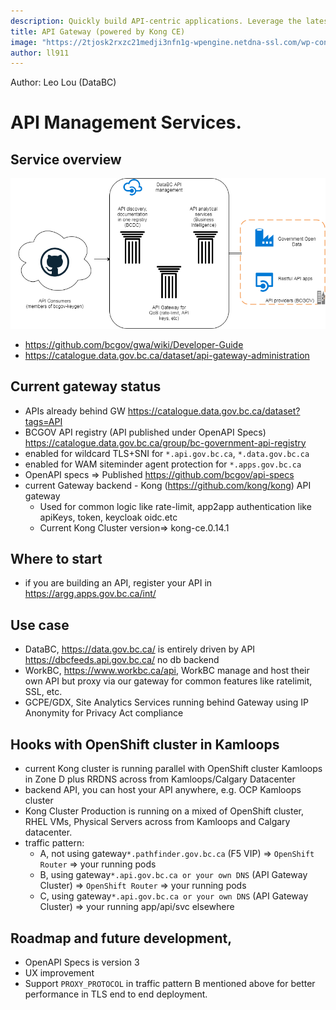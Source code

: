 ```yaml
---
description: Quickly build API-centric applications. Leverage the latest microservice and container design patterns. And tie it all together with the Kong microservice API gateway.
title: API Gateway (powered by Kong CE)
image: "https://2tjosk2rxzc21medji3nfn1g-wpengine.netdna-ssl.com/wp-content/uploads/2018/08/logo-color.png"
author: ll911
---
```

Author: Leo Lou (DataBC)

# API Management Services.

## Service overview
![](https://raw.githubusercontent.com/bcgov/gwa/master/img/overview.png)
* https://github.com/bcgov/gwa/wiki/Developer-Guide
* https://catalogue.data.gov.bc.ca/dataset/api-gateway-administration

## Current gateway status
* APIs already behind GW https://catalogue.data.gov.bc.ca/dataset?tags=API
* BCGOV API registry (API published under OpenAPI Specs) https://catalogue.data.gov.bc.ca/group/bc-government-api-registry
* enabled for wildcard TLS+SNI for `*.api.gov.bc.ca`, `*.data.gov.bc.ca`
* enabled for WAM siteminder agent protection for `*.apps.gov.bc.ca`
* OpenAPI specs => Published https://github.com/bcgov/api-specs
* current Gateway backend - Kong (https://github.com/kong/kong) API gateway 
  * Used for common logic like rate-limit, app2app authentication like apiKeys, token, keycloak oidc.etc
  * Current Kong Cluster version=> kong-ce.0.14.1

## Where to start
* if you are building an API, register your API in https://argg.apps.gov.bc.ca/int/ 

## Use case
* DataBC, https://data.gov.bc.ca/ is entirely driven by API https://dbcfeeds.api.gov.bc.ca/ no db backend
* WorkBC, https://www.workbc.ca/api, WorkBC manage and host their own API but proxy via our gateway for common features like ratelimit, SSL, etc.
* GCPE/GDX, Site Analytics Services running behind Gateway using IP Anonymity for Privacy Act compliance
 
## Hooks with OpenShift cluster in Kamloops
* current Kong cluster is running parallel with OpenShift cluster Kamloops in Zone D plus RRDNS across from Kamloops/Calgary Datacenter
* backend API, you can host your API anywhere, e.g. OCP Kamloops cluster
* Kong Cluster Production is running on a mixed of OpenShift cluster, RHEL VMs, Physical Servers across from Kamloops and Calgary datacenter.
* traffic pattern:
  * A, not using gateway`*.pathfinder.gov.bc.ca` (F5 VIP) => `OpenShift Router` => your running pods
  * B, using gateway`*.api.gov.bc.ca or your own DNS` (API Gateway Cluster) => `OpenShift Router` => your running pods
  * C, using gateway`*.api.gov.bc.ca or your own DNS` (API Gateway Cluster) => your running app/api/svc elsewhere
 
## Roadmap and future development,
* OpenAPI Specs is version 3
* UX improvement  
* Support `PROXY_PROTOCOL` in traffic pattern B mentioned above for better performance in TLS end to end deployment.
